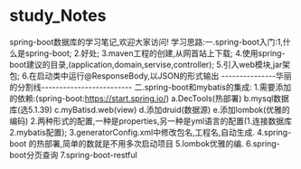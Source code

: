 # study_Notes
spring-boot数据库的学习笔记,欢迎大家访问!
学习思路:一.spring-boot入门:1,什么是spring-boot;
                         2.好处;
                         3.maven工程的创建,从网首站上下载;
                         4.使用spring-boot建议的目录,(application,domain,servise,controller);
                         5.引入web模块,jar架包;
                         6.在启动类中运行@ResponseBody,以JSON的形式输出
            ---------------华丽的分割线-------------------------
           二.spring-boot和mybatis的集成:
           1.需要添加的依赖:(spring-boot:https://start.spring.io/)
                a.DecTools(热部署)
                b.mysql数据库(选5.1.39)
                c.myBatisd.web(view)
                d.添加druid(数据源)
                e.添加lombok(优雅的编码)
           2.两种形式的配置,一种是properties,另一种是yml语言的配置(1.连接数据库2.mybatis配置);
           3.generatorConfig.xml中修改包名,工程名,自动生成.
           4.spring-boot 的热部署,简单的数就是不用多次启动项目
           5.lombok优雅的编.
           6.spring-boot分页查询
           7.spring-boot-restful



